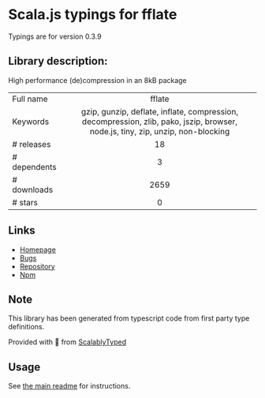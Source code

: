 
# Scala.js typings for fflate

Typings are for version 0.3.9

## Library description:
High performance (de)compression in an 8kB package

|                    |                 |
| ------------------ | :-------------: |
| Full name          | fflate |
| Keywords           | gzip, gunzip, deflate, inflate, compression, decompression, zlib, pako, jszip, browser, node.js, tiny, zip, unzip, non-blocking |
| # releases         | 18 |
| # dependents       | 3 |
| # downloads        | 2659 |
| # stars            | 0 |

## Links
- [Homepage](https://github.com/101arrowz/fflate#readme)
- [Bugs](https://github.com/101arrowz/fflate/issues)
- [Repository](https://github.com/101arrowz/fflate)
- [Npm](https://www.npmjs.com/package/fflate)
    


## Note
This library has been generated from typescript code from first party type definitions.

Provided with :purple_heart: from [ScalablyTyped](https://github.com/oyvindberg/ScalablyTyped)

## Usage
See [the main readme](../../readme.md) for instructions.



